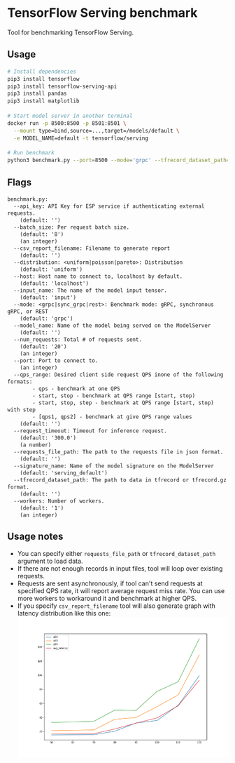 # TensorFlow Serving benchmark
Tool for benchmarking TensorFlow Serving.

## Usage

```sh
# Install dependencies
pip3 install tensorflow
pip3 install tensorflow-serving-api
pip3 install pandas
pip3 install matplotlib

# Start model server in another terminal
docker run -p 8500:8500 -p 8501:8501 \
  --mount type=bind,source=...,target=/models/default \
  -e MODEL_NAME=default -t tensorflow/serving

# Run benchmark
python3 benchmark.py --port=8500 --mode='grpc' --tfrecord_dataset_path=...
```


## Flags
```
benchmark.py:
  --api_key: API Key for ESP service if authenticating external requests.
    (default: '')
  --batch_size: Per request batch size.
    (default: '8')
    (an integer)
  --csv_report_filename: Filename to generate report
    (default: '')
  --distribution: <uniform|poisson|pareto>: Distribution
    (default: 'uniform')
  --host: Host name to connect to, localhost by default.
    (default: 'localhost')
  --input_name: The name of the model input tensor.
    (default: 'input')
  --mode: <grpc|sync_grpc|rest>: Benchmark mode: gRPC, synchronous gRPC, or REST
    (default: 'grpc')
  --model_name: Name of the model being served on the ModelServer
    (default: '')
  --num_requests: Total # of requests sent.
    (default: '20')
    (an integer)
  --port: Port to connect to.
    (an integer)
  --qps_range: Desired client side request QPS inone of the following formats:
        - qps - benchmark at one QPS
        - start, stop - benchmark at QPS range [start, stop)
        - start, stop, step - benchmark at QPS range [start, stop) with step
        - [qps1, qps2] - benchmark at give QPS range values
    (default: '')
  --request_timeout: Timeout for inference request.
    (default: '300.0')
    (a number)
  --requests_file_path: The path to the requests file in json format.
    (default: '')
  --signature_name: Name of the model signature on the ModelServer
    (default: 'serving_default')
  --tfrecord_dataset_path: The path to data in tfrecord or tfrecord.gz format.
    (default: '')
  --workers: Number of workers.
    (default: '1')
    (an integer)
```

## Usage notes
- You can specify either `requests_file_path` or `tfrecord_dataset_path` argument to load data.
- If there are not enough records in input files, tool will loop over existing requests.
- Requests are sent asynchronously, if tool can't send requests at specified QPS rate, it will report average request miss rate. You can use more workers to workaround it and benchmark at higher QPS.
- If you specify `csv_report_filename` tool will also generate graph with latency distribution like this one:
![sample graph](./sample_report.csv.png)